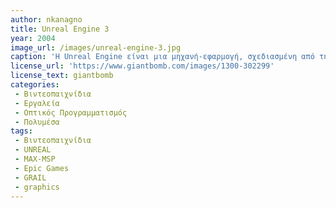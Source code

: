 ```yaml
---
author: nkanagno
title: Unreal Engine 3
year: 2004
image_url: /images/unreal-engine-3.jpg
caption: 'Η Unreal Engine είναι μια μηχανή-εφαρμογή, σχεδιασμένη από την Epic Games, η οποία είχε ως σκοπό να διευκολύνει τον χρήστη της να δημιουργεί βιντεοπαιχνίδια με τριδιάστατα περιβάλλοντα χωρίς να τα γράφουν με κώδικα από το μηδέν. Πιο συγκεκριμένα, η Unreal Engine 3, που παρουσιάστηκε για πρώτη φορά τον ιούλιο του 2004, κάταφερε να εκπληρώσει πλήρως αυτό το όραμα έχοντας συμπεριλάβει έναν νέο τρόπο προγραμματισμού ο οποίος δεν περιείχε κώδικα, το kismet, όπου επέτρεπε σε κάθε developer να συνδέει μοτίβα σε μορφή διαγράμματος, προκειμένου να προγραμματίσει το βιντεοπαιχνίδι του. Αργότερα αυτό το εργαλείο έγινε πηγή έμπνευσης για την επιτυχημένη Unreal blueprints, στην τέταρτη έκδοση της Unreal Εngine.'
license_url: 'https://www.giantbomb.com/images/1300-302299'
license_text: giantbomb
categories:
 - Βιντεοπαιχνίδια
 - Εργαλεία
 - Οπτικός Προγραμματισμός
 - Πολυμέσα
tags:
 - Βιντεοπαιχνίδια
 - UNREAL
 - MAX-MSP
 - Epic Games
 - GRAIL
 - graphics
---
```

